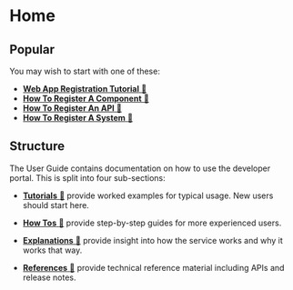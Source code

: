 # Home

## Popular

You may wish to start with one of these:

- [**Web App Registration Tutorial** :link:](tutorials/web-app.md)
- [**How To Register A Component** :link:](how-tos/register-a-component.md)
- [**How To Register An API** :link:](how-tos/register-a-static-api.md)
- [**How To Register A System** :link:](how-tos/register-a-system.md)

## Structure

The User Guide contains documentation on how to use the developer portal. This is split into four sub-sections:

- [**Tutorials** :link:](tutorials) provide worked examples for typical usage. New users should start here.

- [**How Tos** :link:](how-tos) provide step-by-step guides for more experienced users.

- [**Explanations** :link:](explanations) provide insight into how the service works and why it works that way.

- [**References** :link:](references) provide technical reference material including APIs and release notes.
